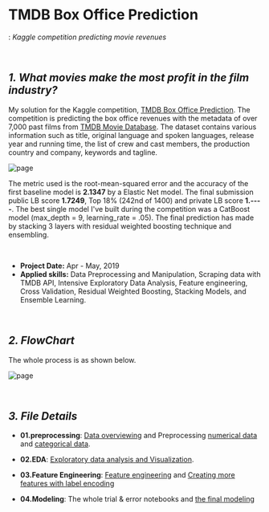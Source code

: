 # TMDB Box Office Prediction
: *Kaggle competition predicting movie revenues*

<br>

## ***1. What movies make the most profit in the film industry?***

My solution for the Kaggle competition, [TMDB Box Office Prediction](https://www.kaggle.com/c/tmdb-box-office-prediction). The competition is predicting the box office revenues with the metadata of over 7,000 past films from [TMDB Movie Database](https://www.themoviedb.org/). The dataset contains various information such as title, original language and spoken languages, release year and running time, the list of crew and cast members, the production country and company, keywords and tagline.

![page](https://github.com/jjone36/tmdb/blob/master/img.PNG)

The metric used is the root-mean-squared error and the accuracy of the first baseline model is **2.1347** by a Elastic Net model. The final submission public LB score **1.7249**, Top 18% (242nd of 1400) and private LB score **1.----**. The best single model I've built during the competition was a CatBoost model (max_depth = 9, learning_rate = .05). The final prediction has made by stacking 3 layers with residual weighted boosting technique and ensembling.  

<br>

* **Project Date:** Apr - May, 2019
* **Applied skills:** Data Preprocessing and Manipulation, Scraping data with TMDB API, Intensive Exploratory Data Analysis, Feature engineering, Cross Validation, Residual Weighted Boosting, Stacking Models, and Ensemble Learning.  

<br>

## ***2. FlowChart***

The whole process is as shown below.   

![page](https://github.com/jjone36/tmdb/blob/master/flow.PNG)

<br>

## ***3. File Details***
- **01.preprocessing**: [Data overviewing](https://github.com/jjone36/Cosmetic/blob/master/01.preprocessing/00_overview.py) and Preprocessing [numerical data](https://github.com/jjone36/Cosmetic/blob/master/01.preprocessing/01_1_preprocessing_num.py) and [categorical data](https://github.com/jjone36/Cosmetic/blob/master/01.preprocessing/01_1_preprocessing_cat.py).

- **02.EDA**: [Exploratory data analysis and Visualization](https://github.com/jjone36/Cosmetic/blob/master/02.eda/02_eda.ipynb).

- **03.Feature Engineering**: [Feature engineering](https://github.com/jjone36/Cosmetic/blob/master/03.feature_engineering/03_1_feature_engineering.py) and [Creating more features with label encoding](https://github.com/jjone36/Cosmetic/blob/master/03.feature_engineering/03_2_additional_features.py)   

- **04.Modeling**: The whole trial & error notebooks and [the final modeling](https://github.com/jjone36/Cosmetic/blob/master/04.modeling/04_modeling.py)

<br>
